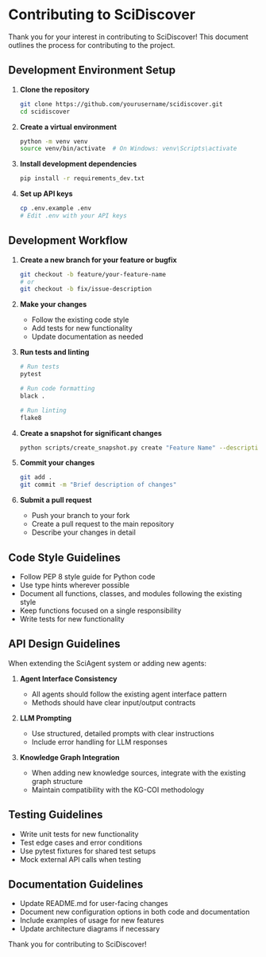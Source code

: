 # Contributing to SciDiscover

Thank you for your interest in contributing to SciDiscover! This document outlines the process for contributing to the project.

## Development Environment Setup

1. **Clone the repository**
   ```bash
   git clone https://github.com/yourusername/scidiscover.git
   cd scidiscover
   ```

2. **Create a virtual environment**
   ```bash
   python -m venv venv
   source venv/bin/activate  # On Windows: venv\Scripts\activate
   ```

3. **Install development dependencies**
   ```bash
   pip install -r requirements_dev.txt
   ```

4. **Set up API keys**
   ```bash
   cp .env.example .env
   # Edit .env with your API keys
   ```

## Development Workflow

1. **Create a new branch for your feature or bugfix**
   ```bash
   git checkout -b feature/your-feature-name
   # or
   git checkout -b fix/issue-description
   ```

2. **Make your changes**
   - Follow the existing code style
   - Add tests for new functionality
   - Update documentation as needed

3. **Run tests and linting**
   ```bash
   # Run tests
   pytest
   
   # Run code formatting
   black .
   
   # Run linting
   flake8
   ```

4. **Create a snapshot for significant changes**
   ```bash
   python scripts/create_snapshot.py create "Feature Name" --description "Brief description"
   ```

5. **Commit your changes**
   ```bash
   git add .
   git commit -m "Brief description of changes"
   ```

6. **Submit a pull request**
   - Push your branch to your fork
   - Create a pull request to the main repository
   - Describe your changes in detail

## Code Style Guidelines

- Follow PEP 8 style guide for Python code
- Use type hints wherever possible
- Document all functions, classes, and modules following the existing style
- Keep functions focused on a single responsibility
- Write tests for new functionality

## API Design Guidelines

When extending the SciAgent system or adding new agents:

1. **Agent Interface Consistency**
   - All agents should follow the existing agent interface pattern
   - Methods should have clear input/output contracts

2. **LLM Prompting**
   - Use structured, detailed prompts with clear instructions
   - Include error handling for LLM responses

3. **Knowledge Graph Integration**
   - When adding new knowledge sources, integrate with the existing graph structure
   - Maintain compatibility with the KG-COI methodology

## Testing Guidelines

- Write unit tests for new functionality
- Test edge cases and error conditions
- Use pytest fixtures for shared test setups
- Mock external API calls when testing

## Documentation Guidelines

- Update README.md for user-facing changes
- Document new configuration options in both code and documentation
- Include examples of usage for new features
- Update architecture diagrams if necessary

Thank you for contributing to SciDiscover!